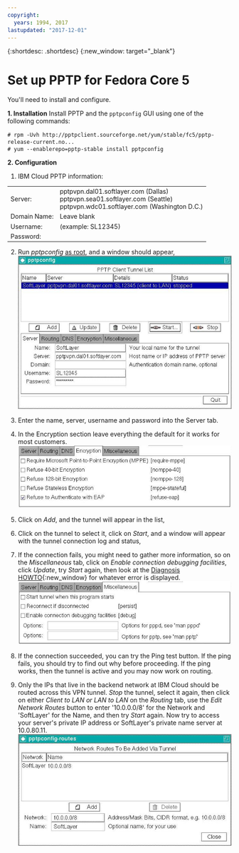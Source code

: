 ```yaml
---
copyright:
  years: 1994, 2017
lastupdated: "2017-12-01"
---
```


{:shortdesc: .shortdesc}
{:new_window: target="_blank"}

# Set up PPTP for Fedora Core 5

You'll need to install and configure.

**1. Installation**
Install PPTP and the `pptpconfig` GUI using one of the following commands:
```
# rpm -Uvh http://pptpclient.sourceforge.net/yum/stable/fc5/pptp-release-current.no...
# yum --enablerepo=pptp-stable install pptpconfig
```

**2. Configuration**

1. IBM Cloud PPTP information:
<table><tr><td>Server:</td><td>pptpvpn.dal01.softlayer.com (Dallas)<br/>pptpvpn.sea01.softlayer.com (Seattle)<br/>pptpvpn.wdc01.softlayer.com (Washington D.C.)</td></tr><tr><td>Domain Name:</td><td>Leave blank</td></tr><tr><td>Username:</td><td>(example: SL12345)</td></tr><tr><td>Password:</td><td>&nbsp;</td></tr></table>

2. Run *pptpconfig* <span style="text-decoration: underline">as root</span>, and a window should appear,<br/>
![Figure 1](images/ss1.jpeg)

3. Enter the name, server, username and password into the Server tab.

4. In the Encryption section leave everything the default for it works for most customers.<br/>
![Figure 2](images/ss2.jpeg)

5. Click on *Add*, and the tunnel will appear in the list,

6. Click on the tunnel to select it, click on *Start*, and a window will appear with the tunnel connection log and status,

7. If the connection fails, you might need to gather more information, so on the *Miscellaneous* tab, click on *Enable connection debugging facilities*, click *Update*, try *Start* again, then look at the [Diagnosis HOWTO](http://pptpclient.sourceforge.net/howto-diagnosis.phtml){:new_window} for whatever error is displayed.<br/>
![Figure 3](images/ss3.jpeg)

8. If the connection succeeded, you can try the Ping test button. If the ping fails, you should try to find out why before proceeding. If the ping works, then the tunnel is active and you may now work on routing.

9. Only the IPs that live in the backend network at IBM Cloud should be routed across this VPN tunnel.  *Stop* the tunnel, select it again, then click on either *Client to LAN or LAN to LAN* on the *Routing* tab, use the *Edit Network Routes* button to enter '10.0.0.0/8' for the Network and 'SoftLayer' for the Name, and then try *Start* again. Now try to access your server's private IP address or SoftLayer's private name server at 10.0.80.11.<br/>
![Figure 4](images/ss4.jpeg)
